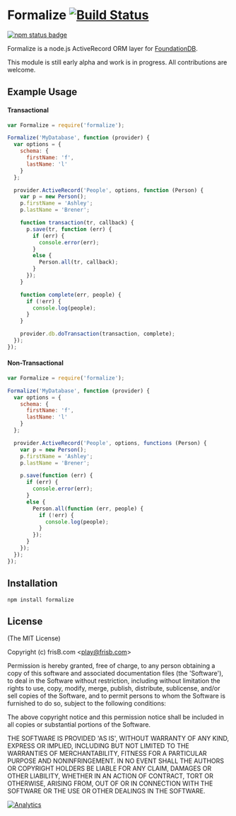 # Formalize [![Build Status](https://travis-ci.org/frisb/formalize.png)](http://travis-ci.org/frisb/formalize)

[![npm status badge](https://nodei.co/npm/formalize.png?stars=true&downloads=true)](https://nodei.co/npm/formalize/)

Formalize is a node.js ActiveRecord ORM layer for [FoundationDB](http://foundationdb.com).

This module is still early alpha and work is in progress. All contributions are welcome.

## Example Usage

#### Transactional
``` js
var Formalize = require('formalize');

Formalize('MyDatabase', function (provider) {
  var options = {
    schema: {
      firstName: 'f',
      lastName: 'l'
    }
  };

  provider.ActiveRecord('People', options, function (Person) {
    var p = new Person();
    p.firstName = 'Ashley';
    p.lastName = 'Brener';

    function transaction(tr, callback) {
      p.save(tr, function (err) {
        if (err) {
          console.error(err);
        }
        else {
          Person.all(tr, callback);
        }
      });
    }

    function complete(err, people) {
      if (!err) {
        console.log(people);
      }
    }

    provider.db.doTransaction(transaction, complete);
  });
});
```

#### Non-Transactional
``` js
var Formalize = require('formalize');

Formalize('MyDatabase', function (provider) {
  var options = {
    schema: {
      firstName: 'f',
      lastName: 'l'
    }
  };

  provider.ActiveRecord('People', options, functions (Person) {
    var p = new Person();
    p.firstName = 'Ashley';
    p.lastName = 'Brener';

    p.save(function (err) {
      if (err) {
        console.error(err);
      }
      else {
        Person.all(function (err, people) {
          if (!err) {
            console.log(people);
          }
        });
      }
    });
  });
});
```

## Installation
```
npm install formalize
```

## License

(The MIT License)

Copyright (c) frisB.com &lt;play@frisb.com&gt;

Permission is hereby granted, free of charge, to any person obtaining
a copy of this software and associated documentation files (the
'Software'), to deal in the Software without restriction, including
without limitation the rights to use, copy, modify, merge, publish,
distribute, sublicense, and/or sell copies of the Software, and to
permit persons to whom the Software is furnished to do so, subject to
the following conditions:

The above copyright notice and this permission notice shall be
included in all copies or substantial portions of the Software.

THE SOFTWARE IS PROVIDED 'AS IS', WITHOUT WARRANTY OF ANY KIND,
EXPRESS OR IMPLIED, INCLUDING BUT NOT LIMITED TO THE WARRANTIES OF
MERCHANTABILITY, FITNESS FOR A PARTICULAR PURPOSE AND NONINFRINGEMENT.
IN NO EVENT SHALL THE AUTHORS OR COPYRIGHT HOLDERS BE LIABLE FOR ANY
CLAIM, DAMAGES OR OTHER LIABILITY, WHETHER IN AN ACTION OF CONTRACT,
TORT OR OTHERWISE, ARISING FROM, OUT OF OR IN CONNECTION WITH THE
SOFTWARE OR THE USE OR OTHER DEALINGS IN THE SOFTWARE.

[![Analytics](https://ga-beacon.appspot.com/UA-40562957-7/formalize/readme)](https://github.com/igrigorik/ga-beacon)
